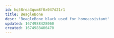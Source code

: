 ```yaml
---
id: hq58rea3qum8f0x047d21r1
title: BeagleBone
desc: 'BeagleBone black used for homeassistant'
updated: 1674988428060
created: 1674988406470
---
```

